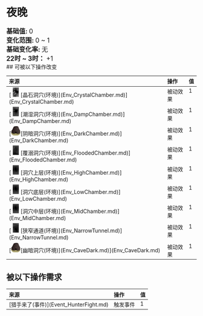 # 夜晚  
  
<div style="font-size:1.2em"><b>基础值: </b> 0 </div>  
<div style="font-size:1.2em"><b>变化范围: </b> 0 ~ 1 </div>  
<div style="font-size:1.2em"><b>基础变化率: </b> 无 </div>  
<div style="font-size:1.2em"><b>22时 ~ 3时： </b>+1 </div>  
## 可被以下操作改变  
<style>
        .table4662 th,td{
            text-align:left;
            vertical-align:top;
        }
        </style><table class="table table-bordered table4662" data-toggle="table"  ><thead style=""><tr ><th  style=""  >来源</th><th  style=""  >操作</th><th  style=""  data-sortable="true"  >值</th></tr></thead><tr ><td  style=""  >[<div style="width:25px;display:inline-block;text-align:center"><img decoding="async" src="../wiki/Sprite/CrystalChamber.png" href="a.md" style="max-width:25px;max-height:25px;"></div>[晶石洞穴(环境)](Env_CrystalChamber.md)](Env_CrystalChamber.md)</td><td  style=""  >被动效果</td><td  style=""  >1</td></tr><tr ><td  style=""  >[<div style="width:25px;display:inline-block;text-align:center"><img decoding="async" src="../wiki/Sprite/DampChamber.png" href="a.md" style="max-width:25px;max-height:25px;"></div>[潮湿洞穴(环境)](Env_DampChamber.md)](Env_DampChamber.md)</td><td  style=""  >被动效果</td><td  style=""  >1</td></tr><tr ><td  style=""  >[<div style="width:25px;display:inline-block;text-align:center"><img decoding="async" src="../wiki/Sprite/Kiln.png" href="a.md" style="max-width:25px;max-height:25px;"></div>[阴暗洞穴(环境)](Env_DarkChamber.md)](Env_DarkChamber.md)</td><td  style=""  >被动效果</td><td  style=""  >1</td></tr><tr ><td  style=""  >[<div style="width:25px;display:inline-block;text-align:center"><img decoding="async" src="../wiki/Sprite/FloodedChamber.png" href="a.md" style="max-width:25px;max-height:25px;"></div>[覆溺洞穴(环境)](Env_FloodedChamber.md)](Env_FloodedChamber.md)</td><td  style=""  >被动效果</td><td  style=""  >1</td></tr><tr ><td  style=""  >[<div style="width:25px;display:inline-block;text-align:center"><img decoding="async" src="../wiki/Sprite/CaveChamber.png" href="a.md" style="max-width:25px;max-height:25px;"></div>[洞穴上层(环境)](Env_HighChamber.md)](Env_HighChamber.md)</td><td  style=""  >被动效果</td><td  style=""  >1</td></tr><tr ><td  style=""  >[<div style="width:25px;display:inline-block;text-align:center"><img decoding="async" src="../wiki/Sprite/CaveChamber.png" href="a.md" style="max-width:25px;max-height:25px;"></div>[洞穴底层(环境)](Env_LowChamber.md)](Env_LowChamber.md)</td><td  style=""  >被动效果</td><td  style=""  >1</td></tr><tr ><td  style=""  >[<div style="width:25px;display:inline-block;text-align:center"><img decoding="async" src="../wiki/Sprite/CaveChamber.png" href="a.md" style="max-width:25px;max-height:25px;"></div>[洞穴中层(环境)](Env_MidChamber.md)](Env_MidChamber.md)</td><td  style=""  >被动效果</td><td  style=""  >1</td></tr><tr ><td  style=""  >[<div style="width:25px;display:inline-block;text-align:center"><img decoding="async" src="../wiki/Sprite/NarrowTunnel.png" href="a.md" style="max-width:25px;max-height:25px;"></div>[狭窄通道(环境)](Env_NarrowTunnel.md)](Env_NarrowTunnel.md)</td><td  style=""  >被动效果</td><td  style=""  >1</td></tr><tr ><td  style=""  >[<div style="width:25px;display:inline-block;text-align:center"><img decoding="async" src="../wiki/Sprite/Kiln.png" href="a.md" style="max-width:25px;max-height:25px;"></div>[幽暗洞穴(环境)](Env_CaveDark.md)](Env_CaveDark.md)</td><td  style=""  >被动效果</td><td  style=""  >1</td></tr></tbody></table>  
  
## 被以下操作需求  
<style>
        .table5696 th,td{
            text-align:left;
            vertical-align:top;
        }
        </style><table class="table table-bordered table5696" data-toggle="table"  ><thead style=""><tr ><th  style=""  >来源</th><th  style=""  >操作</th><th  style=""  data-sortable="true"  >值</th></tr></thead><tr ><td  style=""  >[猎手来了(事件)](Event_HunterFight.md)</td><td  style=""  >触发事件</td><td  style=""  >1</td></tr></tbody></table>  
  


<script>document.title="夜晚 - 卡牌生存百科 Card Survival Wiki";</script>